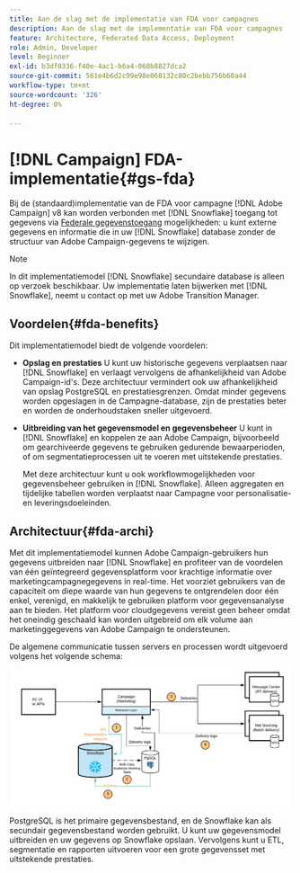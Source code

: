 ```yaml
---
title: Aan de slag met de implementatie van FDA voor campagnes
description: Aan de slag met de implementatie van FDA voor campagnes
feature: Architecture, Federated Data Access, Deployment
role: Admin, Developer
level: Beginner
exl-id: b3df0336-f40e-4ac1-b6a4-068b8827dca2
source-git-commit: 561e4b6d2c99e98e068132c80c2bebb756b60a44
workflow-type: tm+mt
source-wordcount: '326'
ht-degree: 0%

---
```


# [!DNL Campaign] FDA-implementatie{#gs-fda}

Bij de (standaard)implementatie van de FDA voor campagne [!DNL Adobe Campaign] v8 kan worden verbonden met [!DNL Snowflake] toegang tot gegevens via [Federale gegevenstoegang](../connect/fda.md) mogelijkheden: u kunt externe gegevens en informatie die in uw [!DNL Snowflake] database zonder de structuur van Adobe Campaign-gegevens te wijzigen.

>[!NOTE]
>
>In dit implementatiemodel [!DNL Snowflake] secundaire database is alleen op verzoek beschikbaar. Uw implementatie laten bijwerken met [!DNL Snowflake], neemt u contact op met uw Adobe Transition Manager.
>

## Voordelen{#fda-benefits}

Dit implementatiemodel biedt de volgende voordelen:

* **Opslag en prestaties**
U kunt uw historische gegevens verplaatsen naar [!DNL Snowflake] en verlaagt vervolgens de afhankelijkheid van Adobe Campaign-id&#39;s. Deze architectuur vermindert ook uw afhankelijkheid van opslag PostgreSQL en prestatiesgrenzen. Omdat minder gegevens worden opgeslagen in de Campagne-database, zijn de prestaties beter en worden de onderhoudstaken sneller uitgevoerd.

* **Uitbreiding van het gegevensmodel en gegevensbeheer**
U kunt in [!DNL Snowflake] en koppelen ze aan Adobe Campaign, bijvoorbeeld om gearchiveerde gegevens te gebruiken gedurende bewaarperioden, of om segmentatieprocessen uit te voeren met uitstekende prestaties.

  Met deze architectuur kunt u ook workflowmogelijkheden voor gegevensbeheer gebruiken in [!DNL Snowflake]. Alleen aggregaten en tijdelijke tabellen worden verplaatst naar Campagne voor personalisatie- en leveringsdoeleinden.


## Architectuur{#fda-archi}

Met dit implementatiemodel kunnen Adobe Campaign-gebruikers hun gegevens uitbreiden naar [!DNL Snowflake] en profiteer van de voordelen van één geïntegreerd gegevensplatform voor krachtige informatie over marketingcampagnegegevens in real-time. Het voorziet gebruikers van de capaciteit om diepe waarde van hun gegevens te ontgrendelen door één enkel, verenigd, en makkelijk te gebruiken platform voor gegevensanalyse aan te bieden. Het platform voor cloudgegevens vereist geen beheer omdat het oneindig geschaald kan worden uitgebreid om elk volume aan marketinggegevens van Adobe Campaign te ondersteunen.

De algemene communicatie tussen servers en processen wordt uitgevoerd volgens het volgende schema:

![](assets/fda-architecture.png)

PostgreSQL is het primaire gegevensbestand, en de Snowflake kan als secundair gegevensbestand worden gebruikt. U kunt uw gegevensmodel uitbreiden en uw gegevens op Snowflake opslaan. Vervolgens kunt u ETL, segmentatie en rapporten uitvoeren voor een grote gegevensset met uitstekende prestaties.
